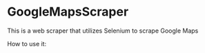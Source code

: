 # GoogleMapsScraper
This is a web scraper that utilizes Selenium to scrape Google Maps

How to use it:
